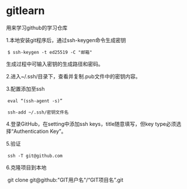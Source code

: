 # gitlearn
用来学习github的学习仓库

1.本地安装git程序后，通过ssh-keygen命令生成密钥

​	`$ ssh-keygen -t ed25519 -C "邮箱"`

生成过程中可输入密钥的生成路径和密码。

2.进入~/.ssh/目录下，查看并复制.pub文件中的密钥内容。

3.配置添加至ssh

​	`eval “(ssh-agent -s)”`

​	`ssh-add ~/.ssh/密钥文件名`

4.登录GitHub，在setting中添加ssh keys，title随意填写，但key type必须选择“Authentication Key”。

5.验证

​	`ssh -T git@github.com`

6.克隆项目到本地

​	git clone git@github:"GIT用户名"/“GIT项目名”.git
